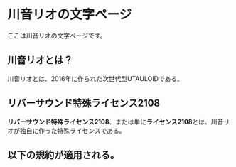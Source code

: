 # 川音リオの文字ページ
ここは川音リオの文字ページです。
## 川音リオとは？
川音リオとは、2016年に作られた次世代型UTAULOIDである。

## リバーサウンド特殊ライセンス2108

**リバーサウンド特殊ライセンス2108**、または単に**ライセンス2108**とは、川音リオが独自に作った特殊ライセンスである。

以下の規約が適用される。
- 

